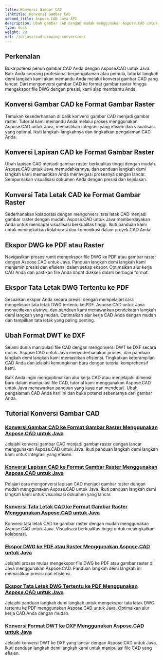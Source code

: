 ```yaml
---
title: Konversi Gambar CAD
linktitle: Konversi Gambar CAD
second_title: Aspose.CAD Java API
description: Ubah gambar CAD dengan mudah menggunakan Aspose.CAD untuk Java. Pelajari cara mengonversi, mengekspor, dan mengoptimalkan file CAD Anda dengan presisi menggunakan tutorial langkah demi langkah kami.
type: docs
weight: 20
url: /id/java/cad-drawing-conversion/
---
```


## Perkenalan

Buka potensi penuh gambar CAD Anda dengan Aspose.CAD untuk Java. Baik Anda seorang profesional berpengalaman atau pemula, tutorial langkah demi langkah kami akan memandu Anda melalui konversi gambar CAD yang lancar. Dari mengonversi gambar CAD ke format gambar raster hingga mengekspor file DWG dengan presisi, kami siap membantu Anda.

## Konversi Gambar CAD ke Format Gambar Raster

Temukan kesederhanaan di balik konversi gambar CAD menjadi gambar raster. Tutorial kami memandu Anda melalui proses menggunakan Aspose.CAD untuk Java, memastikan integrasi yang efisien dan visualisasi yang optimal. Ikuti langkah-langkahnya dan tingkatkan pengalaman CAD Anda.

## Konversi Lapisan CAD ke Format Gambar Raster

Ubah lapisan CAD menjadi gambar raster berkualitas tinggi dengan mudah. Aspose.CAD untuk Java memudahkannya, dan panduan langkah demi langkah kami memastikan Anda menavigasi prosesnya dengan lancar. Sempurnakan visualisasi dokumen Anda dengan presisi dan kejelasan.

## Konversi Tata Letak CAD ke Format Gambar Raster

Sederhanakan kolaborasi dengan mengonversi tata letak CAD menjadi gambar raster dengan mudah. Aspose.CAD untuk Java memberdayakan Anda untuk mencapai visualisasi berkualitas tinggi. Ikuti panduan kami untuk meningkatkan kolaborasi dan komunikasi dalam proyek CAD Anda.

## Ekspor DWG ke PDF atau Raster

Navigasikan proses rumit mengekspor file DWG ke PDF atau gambar raster dengan Aspose.CAD untuk Java. Panduan langkah demi langkah kami menjamin presisi dan efisiensi dalam setiap ekspor. Optimalkan alur kerja CAD Anda dan pastikan file Anda dapat diakses dalam berbagai format.

## Ekspor Tata Letak DWG Tertentu ke PDF

Sesuaikan ekspor Anda secara presisi dengan mempelajari cara mengekspor tata letak DWG tertentu ke PDF. Aspose.CAD untuk Java menyediakan alatnya, dan panduan kami menawarkan pendekatan langkah demi langkah yang mudah. Optimalkan alur kerja CAD Anda dengan mudah dan tampilkan tata letak yang paling penting.

## Ubah Format DWT ke DXF

Selami dunia manipulasi file CAD dengan mengonversi DWT ke DXF secara mulus. Aspose.CAD untuk Java menyederhanakan proses, dan panduan langkah demi langkah kami memastikan efisiensi. Tingkatkan keterampilan CAD Anda dan jelajahi kemungkinan baru dengan tutorial komprehensif kami.

Baik Anda ingin mengoptimalkan alur kerja CAD atau menjelajahi dimensi baru dalam manipulasi file CAD, tutorial kami menggunakan Aspose.CAD untuk Java menawarkan panduan yang kaya dan mendetail. Ubah pengalaman CAD Anda hari ini dan buka potensi sebenarnya dari gambar Anda.
## Tutorial Konversi Gambar CAD
### [Konversi Gambar CAD ke Format Gambar Raster Menggunakan Aspose.CAD untuk Java](./convert-cad-drawing-to-raster-image/)
Jelajahi konversi gambar CAD menjadi gambar raster dengan lancar menggunakan Aspose.CAD untuk Java. Ikuti panduan langkah demi langkah kami untuk integrasi yang efisien.
### [Konversi Lapisan CAD ke Format Gambar Raster Menggunakan Aspose.CAD untuk Java](./convert-cad-layer-to-raster-image/)
Pelajari cara mengonversi lapisan CAD menjadi gambar raster dengan mudah menggunakan Aspose.CAD untuk Java. Ikuti panduan langkah demi langkah kami untuk visualisasi dokumen yang lancar.
### [Konversi Tata Letak CAD ke Format Gambar Raster Menggunakan Aspose.CAD untuk Java](./convert-cad-layout-to-raster-image/)
Konversi tata letak CAD ke gambar raster dengan mudah menggunakan Aspose.CAD untuk Java. Visualisasi berkualitas tinggi untuk meningkatkan kolaborasi.
### [Ekspor DWG ke PDF atau Raster Menggunakan Aspose.CAD untuk Java](./export-dwg-to-pdf-or-raster/)
Jelajahi proses mulus mengekspor file DWG ke PDF atau gambar raster di Java menggunakan Aspose.CAD. Panduan langkah demi langkah ini memastikan presisi dan efisiensi.
### [Ekspor Tata Letak DWG Tertentu ke PDF Menggunakan Aspose.CAD untuk Java](./export-specific-dwg-layout-to-pdf/)
Jelajahi panduan langkah demi langkah untuk mengekspor tata letak DWG tertentu ke PDF menggunakan Aspose.CAD untuk Java. Optimalkan alur kerja CAD Anda dengan mudah.
### [Konversi Format DWT ke DXF Menggunakan Aspose.CAD untuk Java](./convert-dwt-to-dxf/)
Jelajahi konversi DWT ke DXF yang lancar dengan Aspose.CAD untuk Java. Ikuti panduan langkah demi langkah kami untuk manipulasi file CAD yang efisien.